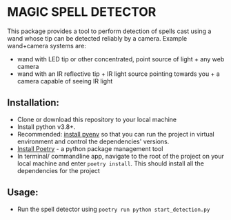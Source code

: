 # MAGIC SPELL DETECTOR

This package provides a tool to perform detection of spells cast using a wand whose tip can be detected reliably by a camera.
Example wand+camera systems are:
 - wand with LED tip or other concentrated, point source of light + any web camera
 - wand with an IR reflective tip + IR light source pointing towards you + a camera capable of seeing IR light

## Installation:

- Clone or download this repository to your local machine
- Install python v3.8+. 
- Recommended: [install pyenv](https://github.com/pyenv/pyenv#installation) so that you can run the project in virtual environment and control the dependencies' versions.
- [Install Poetry](https://python-poetry.org/docs/) - a python package management tool
- In terminal/ commandline app, navigate to the root of the project on your local machine and enter `poetry install`. This should
install all the dependencies for the project

## Usage:

- Run the spell detector using `poetry run python start_detection.py`
